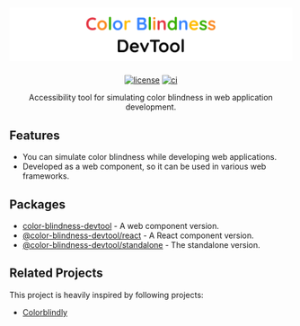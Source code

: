 <h1 align="center"><img src="header.png" alt="Color Blindness DevTool"></h1>

<p align="center">
  <a href="https://github.com/ne-oki/color-blindness-devtool/blob/main/LICENSE"><img src="https://img.shields.io/github/license/ne-oki/color-blindness-devtool" alt="license"></a>
  <a href="https://github.com/ne-oki/color-blindness-devtool/actions/workflows/ci.yml"><img src="https://github.com/ne-oki/color-blindness-devtool/actions/workflows/ci.yml/badge.svg" alt="ci"></a>
</p>

<div align="center">
Accessibility tool for simulating color blindness in web application development.
</div>

## Features

- You can simulate color blindness while developing web applications.
- Developed as a web component, so it can be used in various web frameworks.

## Packages

- [color-blindness-devtool](./packages/wc/README.md) - A web component version.
- [@color-blindness-devtool/react](./packages/react/README.md) - A React component version.
- [@color-blindness-devtool/standalone](./packages/standalone/README.md) - The standalone version.

## Related Projects

This project is heavily inspired by following projects:

- [Colorblindly](https://github.com/oftheheadland/Colorblindly)
